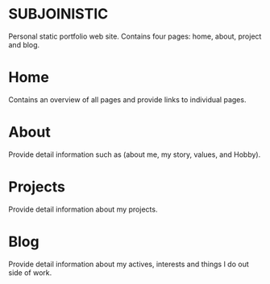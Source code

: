 # SUBJOINISTIC

Personal static portfolio web site. 
Contains four pages: home, about, project and blog.

# Home 
Contains an overview of all pages and provide links to individual pages. 

# About 
Provide detail information such as (about me, my story, values, and Hobby). 

# Projects 
Provide detail information about my projects. 

# Blog
Provide detail information about my actives, interests and things I do out side of work.


